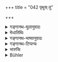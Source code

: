 +++
title = "042 पृथुस् तु"

+++

<details><summary>गङ्गानथ-मूलानुवादः</summary>

But through discipline Pṛthu and Manu obtained kingdoms, Kubera obtained the lordship of wealth and the son of Gādhi attained Brāhmaṇahood.—(42)
</details>

<details><summary>मेधातिथिः</summary>

**ब्राह्मण्यं चैव गाधिजः** ।

- <u>ननु</u> च राज्याधिकारे को ब्राह्मण्यप्राप्त्युपन्यासावसरः । राष्ट्रप्राप्तिर् एव यथापूर्वं वर्णयितव्या ।

- <u>उच्यते</u> । धनैश्वर्याद् अपि जात्युत्कर्षो दुष्प्रापः, सर्वाधिकारहेतुत्वात् ।

- <u>ननु</u> च कथं तस्य विनयो हेतुः । षाड्गुण्यप्रयोगः अप्रमादः अतिव्ययवर्जनं अलोभः व्यसनासेवनं एवमादीनि विनयः । तद् एतद् ब्राह्मण्यस्यैकम् अपि न कारणम् । तपो हि तत्र कारणत्वेन श्रुतम्- "विश्वामित्रस् तपस् तेपे नानृषेः पुत्रः स्याम्" इत्य् एवमादि ।

- <u>उच्यते</u> । नार्थशास्त्रोक्तैव नीतिर् नयः । किं तर्हि, शास्त्रीयो विधिर् लोकाचारश् च । शास्त्रे च तपसा जात्युत्कर्षो जन्मान्तरे प्राप्यते इति विहितम् एव । विश्वामित्रस्य ब्राह्मण्यं तु तस्मिन्न् एव जन्मनि क्षत्रियस्य सत इत्याख्यातम् एव ॥ ७.४२ ॥
</details>

<details><summary>गङ्गानथ-भाष्यानुवादः</summary>

‘*The son of Gadhi* (*Gādhi*?) *attained Brāhmaṇahood*.’—

*Objection*—“*In* connection with the subject of Kings and kingdoms,
where was the occasion for citing an instance of the attaining of
*Brāhmaṇahood?* It was necessary to cite cases of the obtaining of
kingdoms only, as was done in the first half of the verse.”

Our answer is that as a matter of fact a higher caste is more difficult to attain than sovereignty over riches; because the higher caste carries with it all its privileges.

*Objection*—“But how can, *vinaya*, discipline, be the cause of that?
‘Discipline’ consists in such qualifications as—the proper employment of the six means of success, alertness, thrift, non-avariciousness, freedom from evil habits, and so forth; and not one of these can be the cause of bringing about Brāhmaṇahood. In fact Austerity has been declared to be the cause of that, in such texts as—‘Viśvāmitra practised austerities with the view that he may not remain the son of a non-sage’ and so forth.”

Our answer is as follows:—The ‘*Naya*’, ‘conduct’, here spoken of (as ‘*Vinaya*’, ‘discipline’), is not what has been described in the Science of Politics; it is what has been enjoined in the scriptures and is observed in ordinary practice; and in the scriptures it has been laid down that ‘by means of Austerity, the higher caste is attained during another life’; while in the case of Viśvāmitra, Brāhmaṇahood was attained during the same life in which he was a *Kṣatriya*, as has been described in the books.—(42)
</details>

<details><summary>गङ्गानथ-टिप्पन्यः</summary>

“Pṛthu (*cf*. 9.44) was the title of several gods as well as kings. The
one meant is probably he whose happy reign is described in the 7th and
12th books of the Mahābhārata. Manu needs only an exclamation \[Hopkins
evidently forgets (1) that the person speaking is not *Manu* himself,
and (2) that there have been several Manus\]. ‘Kubera was god of wealth
and Gādhi’s son was Viśvāmitra who was born a Kṣatriya.”—Hopkins.

Gharpure refers to the Mahābhārata, Śāntiparva (58-107) and Bhāgavata
(4-13, 145).

This verse is quoted in *Vīramitrodaya* (Rājanīti, p. 120).
</details>

<details><summary>भारुचिः</summary>

त्रिभिः शॢओकैर् विनयस्य प्रत्यक्षफलतां वेनादिदृष्टान्तैर् दर्शयति विनयाधानप्ररोचनाय ॥ ७.४२ ॥

_एवं च सत्य् आहितविनयो राजा-_
</details>

<details><summary>Bühler</summary>

042	But by humility Prithu and Manu gained sovereignty, Kubera the position of the Lord of wealth, and the son of Gadhi the rank of a Brahmana.
</details>

